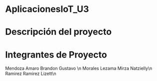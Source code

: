 # AplicacionesIoT_U3

# Descripción del proyecto

# Integrantes de Proyecto

Mendoza Amaro Brandon Gustavo \n
Morales Lezama Mirza Natzielly\n
Ramirez Ramirez Lizett\n

